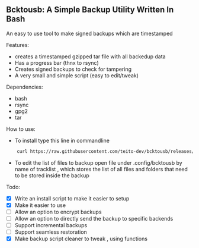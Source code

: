 ## Bcktousb: A Simple Backup Utility Written In Bash

An easy to use tool to make signed backups which are timestamped 


Features:
- creates a timestamped gzipped tar file with all backedup data
- Has a progress bar (thnx to rsync)
- Creates signed backups to check for tampering
- A very small and simple script (easy to edit/tweak)

Dependencies:
- bash
- rsync
- gpg2
- tar

How to use:
- To install type this line in commandline
```bash
    curl https://raw.githubusercontent.com/teito-dev/bcktousb/releases/install.sh | bash
```

- To edit the list of files to backup open file under .config/bcktousb by name of tracklist , which stores the list of all files and folders that need to be stored inside the backup

Todo:
- [x] Write an install script to 
      make it easier to setup
- [x] Make it easier to use
- [ ] Allow an option to encrypt backups
- [ ] Allow an option to directly send the backup
     to specific backends
- [ ] Support incremental backups
- [ ] Support seamless restoration
- [x] Make backup script cleaner to tweak , using functions
